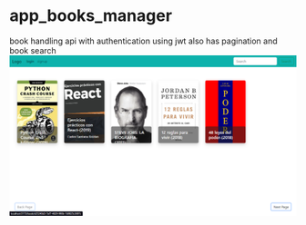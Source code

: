 # app_books_manager
book handling api with authentication using jwt also has pagination and book search
<img src="./img.png" alt='img'>
